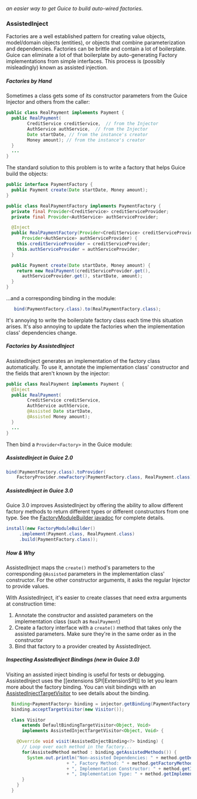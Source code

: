 _an easier way to get Guice to build auto-wired factories._
### AssistedInject

Factories are a well established pattern for creating value objects, model/domain objects (entities), or objects that combine parameterization and dependencies.  Factories can be brittle and contain a lot of boilerplate.  Guice can eliminate a lot of that boilerplate by auto-generating Factory implementations from simple interfaces.  This process is (possibly misleadingly) known as assisted injection.

##### Factories by Hand
Sometimes a class gets some of its constructor parameters from the Guice Injector and others from the caller:
```java
public class RealPayment implements Payment {
  public RealPayment(
        CreditService creditService,  // from the Injector
        AuthService authService,  // from the Injector
        Date startDate, // from the instance's creator
        Money amount); // from the instance's creator
  }
  ...
}
```
The standard solution to this problem is to write a factory that helps Guice build the objects:
```java
public interface PaymentFactory {
  public Payment create(Date startDate, Money amount);
}
```
```java
public class RealPaymentFactory implements PaymentFactory {
  private final Provider<CreditService> creditServiceProvider;
  private final Provider<AuthService> authServiceProvider;

  @Inject
  public RealPaymentFactory(Provider<CreditService> creditServiceProvider,
      Provider<AuthService> authServiceProvider) {
    this.creditServiceProvider = creditServiceProvider;
    this.authServiceProvider = authServiceProvider;
  }

  public Payment create(Date startDate, Money amount) {
    return new RealPayment(creditServiceProvider.get(),
      authServiceProvider.get(), startDate, amount);
  }
}
```
...and a corresponding binding in the module:
```java
   bind(PaymentFactory.class).to(RealPaymentFactory.class);
```
It's annoying to write the boilerplate factory class each time this situation arises. It's also annoying to update the factories when the implementation class' dependencies change. 


##### Factories by AssistedInject
AssistedInject generates an implementation of the factory class automatically. To use it, annotate the implementation class' constructor and the fields that aren't known by the injector:
```java
public class RealPayment implements Payment {
  @Inject
  public RealPayment(
        CreditService creditService,
        AuthService authService,
        @Assisted Date startDate,
        @Assisted Money amount);
  }
  ...
}
```
Then bind a `Provider<Factory>` in the Guice module:
##### AssistedInject in Guice 2.0
```java
bind(PaymentFactory.class).toProvider(
    FactoryProvider.newFactory(PaymentFactory.class, RealPayment.class));
```

##### AssistedInject in Guice 3.0
Guice 3.0 improves AssistedInject by offering the ability to allow different factory methods to return different types or different constructors from one type.  See the [FactoryModuleBuilder javadoc](http://google-guice.googlecode.com/svn/trunk/javadoc/com/google/inject/assistedinject/FactoryModuleBuilder.html) for complete details.
```java
install(new FactoryModuleBuilder()
     .implement(Payment.class, RealPayment.class)
     .build(PaymentFactory.class));
```

##### How & Why

AssistedInject maps the `create()` method's parameters to the corresponding `@Assisted` parameters in the implementation class' constructor. For the other constructor arguments, it asks the regular Injector to provide values. 

With AssistedInject, it's easier to create classes that need extra arguments at construction time:
  1. Annotate the constructor and assisted parameters on the implementation class (such as `RealPayment`) 
  2. Create a factory interface with a `create()` method that takes only the assisted parameters. Make sure they're in the same order as in the constructor
  3. Bind that factory to a provider created by AssistedInject.

##### Inspecting AssistedInject Bindings _(new in Guice 3.0)_

Visiting an assisted inject binding is useful for tests or debugging.  AssistedInject uses the [[extensions SPI|ExtensionSPI]] to let you learn more about the factory binding.  You can visit bindings with an [AssistedInjectTargetVisitor](http://google-guice.googlecode.com/svn/trunk/javadoc/com/google/inject/assistedinject/AssistedInjectTargetVisitor.html) to see details about the binding.

```java  
  Binding<PaymentFactory> binding = injector.getBinding(PaymentFactory.class);
  binding.acceptTargetVisitor(new Visitor());

  class Visitor
      extends DefaultBindingTargetVisitor<Object, Void>
      implements AssistedInjectTargetVisitor<Object, Void> {

    @Override void visit(AssistedInjectBinding<?> binding) {
      // Loop over each method in the factory...
      for(AssistedMethod method : binding.getAssistedMethods()) {
        System.out.println("Non-assisted Dependencies: " + method.getDependencies()
                       + ", Factory Method: " + method.getFactoryMethod()
                       + ", Implementation Constructor: " + method.getImplementationConstructor()
                       + ", Implementation Type: " + method.getImplementationType());
      }
    }
  }
```